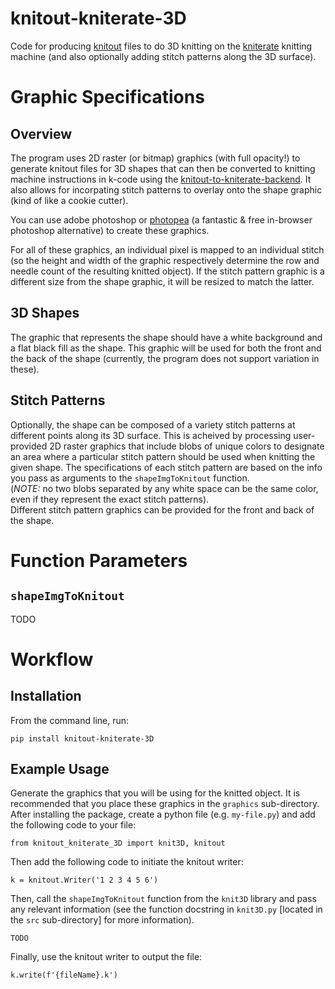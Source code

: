 # knitout-kniterate-3D
Code for producing [knitout](github.com/textiles-lab/knitout) files to do 3D knitting on the [kniterate](kniterate.com) knitting machine (and also optionally adding stitch patterns along the 3D surface).

# Graphic Specifications
## Overview
The program uses 2D raster (or bitmap) graphics (with full opacity!) to generate knitout files for 3D shapes that can then be converted to knitting machine instructions in k-code using the [knitout-to-kniterate-backend](github.com/textiles-lab/knitout-backend-kniterate). It also allows for incorpating stitch patterns to overlay onto the shape graphic (kind of like a cookie cutter).

You can use adobe photoshop or [photopea](photopea.com) (a fantastic & free in-browser photoshop alternative) to create these graphics.

For all of these graphics, an individual pixel is mapped to an individual stitch (so the height and width of the graphic respectively determine the row and needle count of the resulting knitted object). If the stitch pattern graphic is a different size from the shape graphic, it will be resized to match the latter.

## 3D Shapes
The graphic that represents the shape should have a white background and a flat black fill as the shape. This graphic will be used for both the front and the back of the shape (currently, the program does not support variation in these).

## Stitch Patterns
Optionally, the shape can be composed of a variety stitch patterns at different points along its 3D surface. This is acheived by processing user-provided 2D raster graphics that include blobs of unique colors to designate an area where a particular stitch pattern should be used when knitting the given shape. The specifications of each stitch pattern are based on the info you pass as arguments to the `shapeImgToKnitout` function.\
(*NOTE:* no two blobs separated by any white space can be the same color, even if they represent the exact stitch patterns).\
Different stitch pattern graphics can be provided for the front and back of the shape.

# Function Parameters
## `shapeImgToKnitout`
TODO

# Workflow
## Installation
From the command line, run:
```
pip install knitout-kniterate-3D
```

## Example Usage
Generate the graphics that you will be using for the knitted object. It is recommended that you place these graphics in the `graphics` sub-directory.\
After installing the package, create a python file (e.g. `my-file.py`) and add the following code to your file:
```
from knitout_kniterate_3D import knit3D, knitout
```
Then add the following code to initiate the knitout writer:
```
k = knitout.Writer('1 2 3 4 5 6')
```
Then, call the `shapeImgToKnitout` function from the `knit3D` library and pass any relevant information (see the function docstring in `knit3D.py` [located in the `src` sub-directory] for more information).
```
TODO
```
Finally, use the knitout writer to output the file:
```
k.write(f'{fileName}.k')
```